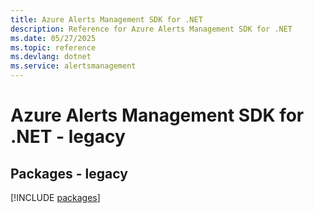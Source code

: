 ```yaml
---
title: Azure Alerts Management SDK for .NET
description: Reference for Azure Alerts Management SDK for .NET
ms.date: 05/27/2025
ms.topic: reference
ms.devlang: dotnet
ms.service: alertsmanagement
---
```

# Azure Alerts Management SDK for .NET - legacy
## Packages - legacy
[!INCLUDE [packages](alerts-management-index.md)]